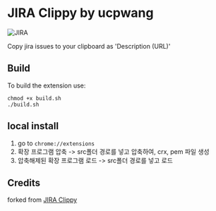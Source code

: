 # JIRA Clippy by ucpwang
![JIRA ](src/jira-clippy-logo-64.png)

Copy jira issues to your clipboard as 'Description (URL)'

## Build
To build the extension use:
```
chmod +x build.sh
./build.sh
```

## local install
1. go to `chrome://extensions`
2. 확장 프로그램 압축 -> src폴더 경로를 넣고 압축하여, crx, pem 파일 생성
3. 압축해제된 확장 프로그램 로드 -> src폴더 경로를 넣고 로드

## Credits
forked from [JIRA Clippy](https://github.com/christianvuerings/jira-clippy)
